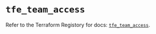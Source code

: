 # `tfe_team_access`

Refer to the Terraform Registory for docs: [`tfe_team_access`](https://www.terraform.io/docs/providers/tfe/r/team_access).
